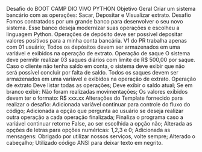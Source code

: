 Desafio do BOOT CAMP DIO VIVO PYTHON
Objetivo Geral
Criar um sistema bancário com as operações: Sacar, Depositar e Visualizar extrato.
Desafio
Fomos contratados por um grande banco para desenvolver o seu novo sistema.
Esse banco deseja modernizar suas operações e escolheu a linguagem Python.
Operações de depósito
deve ser possível depositar valores positivos para a minha conta bancária.
V1 do PR trabalha apenas com 01 usuário;
Todos os depósitos devem ser armazenados em uma variável e exibidos na operação de extrato.
Operação de saque
O sistema deve permitir realizar 03 saques diários com limite de R$ 500,00 por saque.
Caso o cliente não tenha saldo em conta, o sistema deve exibir que não será possível concluir por falta de saldo.
Todos os saques devem ser armazenados em uma variável e exibidos na operação de extrato.
Operação de extrato
Deve listar todas as operações;
Deve exibir o saldo atual;
Se em branco exibir: Não foram realizadas movimentações;
Os valores exibidos devem ter o formato: R$ xxx.xx
Alterações do Template fornecido para realizar o desafio:
Adicionada variável continuar para controle do fluxo do código;
Adicionada a opção que pergunta ao usuário se deseja realizar outra operação a cada operação finalizada;
Finaliza o programa caso a variável continuar retorne False, ao ser escolhida a opção não;
Alterada as opções de letras para opções numéricas: 1,2,3 e 0;
Adicionada as mensagens: Obrigado por utilizar nossos serviços, volte sempre;
Alterado o cabeçalho;
Utilizado código ANSI para deixar texto em negrito.
